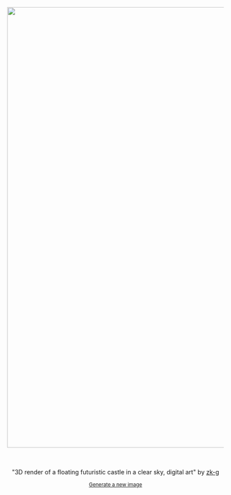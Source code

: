 
<div align="center">
  <a href="https://raw.githubusercontent.com/zk-g/zk-g/main/images/31.png"><img src="https://raw.githubusercontent.com/zk-g/zk-g/main/images/31.png" width="1024px"></a>
  <br>
  <br>
  <br>
  <p class="has-text-grey">"3D render of a floating futuristic castle in a clear sky, digital art" by <a href="https://github.com/zk-g" target="_blank">zk-g</a></p>
  <sup><a href="https://github.com/zk-g/zk-g/issues/new/choose">Generate a new image</a></sup>
</div>
